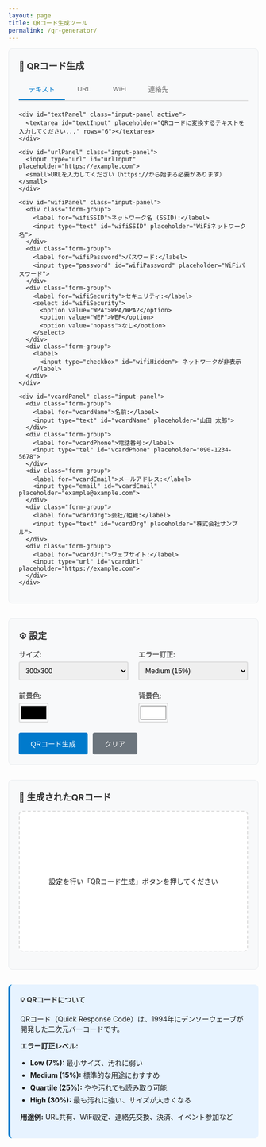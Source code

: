 ```yaml
---
layout: page
title: QRコード生成ツール
permalink: /qr-generator/
---
```


<div class="qr-generator">
  <div class="tool-section">
    <h3>📱 QRコード生成</h3>
    <div class="input-tabs">
      <button id="textTab" class="tab-btn active">テキスト</button>
      <button id="urlTab" class="tab-btn">URL</button>
      <button id="wifiTab" class="tab-btn">WiFi</button>
      <button id="vcardTab" class="tab-btn">連絡先</button>
    </div>
    
    <div id="textPanel" class="input-panel active">
      <textarea id="textInput" placeholder="QRコードに変換するテキストを入力してください..." rows="6"></textarea>
    </div>
    
    <div id="urlPanel" class="input-panel">
      <input type="url" id="urlInput" placeholder="https://example.com">
      <small>URLを入力してください（https://から始まる必要があります）</small>
    </div>
    
    <div id="wifiPanel" class="input-panel">
      <div class="form-group">
        <label for="wifiSSID">ネットワーク名 (SSID):</label>
        <input type="text" id="wifiSSID" placeholder="WiFiネットワーク名">
      </div>
      <div class="form-group">
        <label for="wifiPassword">パスワード:</label>
        <input type="password" id="wifiPassword" placeholder="WiFiパスワード">
      </div>
      <div class="form-group">
        <label for="wifiSecurity">セキュリティ:</label>
        <select id="wifiSecurity">
          <option value="WPA">WPA/WPA2</option>
          <option value="WEP">WEP</option>
          <option value="nopass">なし</option>
        </select>
      </div>
      <div class="form-group">
        <label>
          <input type="checkbox" id="wifiHidden"> ネットワークが非表示
        </label>
      </div>
    </div>
    
    <div id="vcardPanel" class="input-panel">
      <div class="form-group">
        <label for="vcardName">名前:</label>
        <input type="text" id="vcardName" placeholder="山田 太郎">
      </div>
      <div class="form-group">
        <label for="vcardPhone">電話番号:</label>
        <input type="tel" id="vcardPhone" placeholder="090-1234-5678">
      </div>
      <div class="form-group">
        <label for="vcardEmail">メールアドレス:</label>
        <input type="email" id="vcardEmail" placeholder="example@example.com">
      </div>
      <div class="form-group">
        <label for="vcardOrg">会社/組織:</label>
        <input type="text" id="vcardOrg" placeholder="株式会社サンプル">
      </div>
      <div class="form-group">
        <label for="vcardUrl">ウェブサイト:</label>
        <input type="url" id="vcardUrl" placeholder="https://example.com">
      </div>
    </div>
  </div>
  
  <div class="tool-section">
    <h3>⚙️ 設定</h3>
    <div class="settings-grid">
      <div class="setting-item">
        <label for="qrSize">サイズ:</label>
        <select id="qrSize">
          <option value="200">200x200</option>
          <option value="300" selected>300x300</option>
          <option value="400">400x400</option>
          <option value="500">500x500</option>
        </select>
      </div>
      <div class="setting-item">
        <label for="errorLevel">エラー訂正:</label>
        <select id="errorLevel">
          <option value="L">Low (7%)</option>
          <option value="M" selected>Medium (15%)</option>
          <option value="Q">Quartile (25%)</option>
          <option value="H">High (30%)</option>
        </select>
      </div>
      <div class="setting-item">
        <label for="colorDark">前景色:</label>
        <input type="color" id="colorDark" value="#000000">
      </div>
      <div class="setting-item">
        <label for="colorLight">背景色:</label>
        <input type="color" id="colorLight" value="#ffffff">
      </div>
    </div>
    <div class="button-group">
      <button id="generateBtn" class="btn btn-primary">QRコード生成</button>
      <button id="clearBtn" class="btn">クリア</button>
    </div>
  </div>
  
  <div class="tool-section">
    <h3>📸 生成されたQRコード</h3>
    <div id="qrDisplay" class="qr-display">
      <p>設定を行い「QRコード生成」ボタンを押してください</p>
    </div>
    <div class="qr-actions">
      <button id="downloadBtn" class="btn" style="display: none;">PNG形式でダウンロード</button>
      <button id="copySVGBtn" class="btn" style="display: none;">SVG形式でコピー</button>
    </div>
  </div>
  
  <div class="info-section">
    <h4>💡 QRコードについて</h4>
    <p>QRコード（Quick Response Code）は、1994年にデンソーウェーブが開発した二次元バーコードです。</p>
    <div class="qr-info">
      <p><strong>エラー訂正レベル:</strong></p>
      <ul>
        <li><strong>Low (7%):</strong> 最小サイズ、汚れに弱い</li>
        <li><strong>Medium (15%):</strong> 標準的な用途におすすめ</li>
        <li><strong>Quartile (25%):</strong> やや汚れても読み取り可能</li>
        <li><strong>High (30%):</strong> 最も汚れに強い、サイズが大きくなる</li>
      </ul>
      <p><strong>用途例:</strong> URL共有、WiFi設定、連絡先交換、決済、イベント参加など</p>
    </div>
  </div>
</div>

<script src="https://cdn.jsdelivr.net/npm/qrcode@1.5.3/build/qrcode.min.js"></script>

<style>
.qr-generator {
  max-width: none;
  margin: 0;
}

.tool-section {
  margin-bottom: 30px;
  padding: 20px;
  background: #f8f9fa;
  border-radius: 8px;
  border: 1px solid #e9ecef;
}

.tool-section h3 {
  margin-top: 0;
  margin-bottom: 15px;
  color: #333;
  font-size: 18px;
}

.input-tabs {
  display: flex;
  gap: 5px;
  margin-bottom: 20px;
  border-bottom: 2px solid #ddd;
}

.tab-btn {
  padding: 10px 20px;
  background: none;
  border: none;
  border-bottom: 3px solid transparent;
  cursor: pointer;
  font-weight: 500;
  color: #666;
  transition: all 0.2s ease;
}

.tab-btn.active {
  color: #007acc;
  border-bottom-color: #007acc;
}

.tab-btn:hover {
  background: rgba(0, 122, 204, 0.1);
}

.input-panel {
  display: none;
}

.input-panel.active {
  display: block;
}

.input-panel textarea,
.input-panel input[type="text"],
.input-panel input[type="url"],
.input-panel input[type="tel"],
.input-panel input[type="email"],
.input-panel input[type="password"] {
  width: 100%;
  padding: 12px;
  border: 2px solid #ddd;
  border-radius: 4px;
  font-family: -apple-system, BlinkMacSystemFont, "Segoe UI", Roboto, Helvetica, Arial, sans-serif;
  font-size: 14px;
  line-height: 1.5;
  box-sizing: border-box;
  margin-bottom: 10px;
}

.input-panel textarea {
  resize: vertical;
}

.input-panel small {
  color: #666;
  font-size: 12px;
  margin-top: 5px;
  display: block;
}

.form-group {
  margin-bottom: 15px;
}

.form-group label {
  display: block;
  font-weight: 600;
  color: #555;
  margin-bottom: 5px;
}

.form-group input[type="checkbox"] {
  margin-right: 8px;
}

.form-group select {
  width: 100%;
  padding: 10px;
  border: 2px solid #ddd;
  border-radius: 4px;
  font-size: 14px;
  background: white;
}

.settings-grid {
  display: grid;
  grid-template-columns: repeat(auto-fit, minmax(200px, 1fr));
  gap: 20px;
  margin-bottom: 20px;
}

.setting-item label {
  display: block;
  font-weight: 600;
  color: #555;
  margin-bottom: 5px;
}

.setting-item select {
  width: 100%;
  padding: 8px;
  border: 2px solid #ddd;
  border-radius: 4px;
  font-size: 14px;
}

.setting-item input[type="color"] {
  width: 60px;
  height: 40px;
  border: 2px solid #ddd;
  border-radius: 4px;
  cursor: pointer;
  background: none;
  padding: 0;
}

.button-group {
  display: flex;
  gap: 10px;
  flex-wrap: wrap;
}

.btn {
  padding: 12px 24px;
  background: #6c757d;
  color: white;
  border: none;
  border-radius: 4px;
  cursor: pointer;
  font-size: 14px;
  font-weight: 500;
  transition: background-color 0.2s ease;
}

.btn-primary {
  background: #007acc;
}

.btn:hover {
  opacity: 0.8;
}

.btn:active {
  transform: translateY(1px);
}

.qr-display {
  text-align: center;
  padding: 40px;
  background: white;
  border-radius: 8px;
  border: 2px dashed #ddd;
  min-height: 200px;
  display: flex;
  align-items: center;
  justify-content: center;
}

.qr-display canvas {
  max-width: 100%;
  height: auto;
  border-radius: 8px;
  box-shadow: 0 4px 12px rgba(0,0,0,0.1);
}

.qr-actions {
  display: flex;
  gap: 10px;
  flex-wrap: wrap;
  margin-top: 15px;
  justify-content: center;
}

.info-section {
  background: #e7f3ff;
  padding: 20px;
  border-radius: 8px;
  border-left: 4px solid #007acc;
}

.info-section h4 {
  margin-top: 0;
  color: #333;
}

.qr-info ul {
  margin: 10px 0;
  padding-left: 20px;
}

.qr-info li {
  margin: 5px 0;
}

.success {
  color: #155724;
  background: #d4edda;
  padding: 10px;
  border-radius: 4px;
  margin-top: 10px;
}

.error {
  color: #721c24;
  background: #f8d7da;
  padding: 10px;
  border-radius: 4px;
  margin-top: 10px;
}

@media (max-width: 768px) {
  .input-tabs {
    flex-wrap: wrap;
  }
  
  .settings-grid {
    grid-template-columns: 1fr;
  }
  
  .button-group,
  .qr-actions {
    flex-direction: column;
  }
  
  .btn {
    width: 100%;
  }
}
</style>

<script>
function initQRGenerator() {
  // QRCodeライブラリの読み込み確認
  if (typeof QRCode === 'undefined') {
    console.error('QRCode library is not loaded');
    document.getElementById('qrDisplay').innerHTML = '<p style="color: red;">QRCodeライブラリの読み込みに失敗しました。ページを再読み込みしてください。</p>';
    return;
  }
  const tabs = {
    text: document.getElementById('textTab'),
    url: document.getElementById('urlTab'),
    wifi: document.getElementById('wifiTab'),
    vcard: document.getElementById('vcardTab')
  };
  
  const panels = {
    text: document.getElementById('textPanel'),
    url: document.getElementById('urlPanel'),
    wifi: document.getElementById('wifiPanel'),
    vcard: document.getElementById('vcardPanel')
  };
  
  const inputs = {
    text: document.getElementById('textInput'),
    url: document.getElementById('urlInput'),
    wifiSSID: document.getElementById('wifiSSID'),
    wifiPassword: document.getElementById('wifiPassword'),
    wifiSecurity: document.getElementById('wifiSecurity'),
    wifiHidden: document.getElementById('wifiHidden'),
    vcardName: document.getElementById('vcardName'),
    vcardPhone: document.getElementById('vcardPhone'),
    vcardEmail: document.getElementById('vcardEmail'),
    vcardOrg: document.getElementById('vcardOrg'),
    vcardUrl: document.getElementById('vcardUrl')
  };
  
  const settings = {
    size: document.getElementById('qrSize'),
    errorLevel: document.getElementById('errorLevel'),
    colorDark: document.getElementById('colorDark'),
    colorLight: document.getElementById('colorLight')
  };
  
  const qrDisplay = document.getElementById('qrDisplay');
  const generateBtn = document.getElementById('generateBtn');
  const clearBtn = document.getElementById('clearBtn');
  const downloadBtn = document.getElementById('downloadBtn');
  const copySVGBtn = document.getElementById('copySVGBtn');
  
  let currentTab = 'text';
  let currentQRData = null;

  function showMessage(element, message, type = 'success') {
    const existingMsg = element.parentNode.querySelector('.error, .success');
    if (existingMsg) {
      existingMsg.remove();
    }
    
    const msgDiv = document.createElement('div');
    msgDiv.className = type;
    msgDiv.textContent = message;
    element.parentNode.appendChild(msgDiv);
    
    setTimeout(() => {
      if (msgDiv.parentNode) {
        msgDiv.remove();
      }
    }, 3000);
  }

  function switchTab(tabName) {
    // タブの切り替え
    Object.keys(tabs).forEach(key => {
      tabs[key].classList.toggle('active', key === tabName);
      panels[key].classList.toggle('active', key === tabName);
    });
    currentTab = tabName;
  }

  function getQRData() {
    switch (currentTab) {
      case 'text':
        return inputs.text.value.trim();
      
      case 'url':
        const url = inputs.url.value.trim();
        if (!url.startsWith('http://') && !url.startsWith('https://')) {
          throw new Error('URLは http:// または https:// から始まる必要があります');
        }
        return url;
      
      case 'wifi':
        const ssid = inputs.wifiSSID.value.trim();
        const password = inputs.wifiPassword.value;
        const security = inputs.wifiSecurity.value;
        const hidden = inputs.wifiHidden.checked;
        
        if (!ssid) {
          throw new Error('WiFiネットワーク名を入力してください');
        }
        
        return `WIFI:T:${security};S:${ssid};P:${password};H:${hidden ? 'true' : 'false'};;`;
      
      case 'vcard':
        const name = inputs.vcardName.value.trim();
        if (!name) {
          throw new Error('名前を入力してください');
        }
        
        let vcard = 'BEGIN:VCARD\nVERSION:3.0\n';
        vcard += `FN:${name}\n`;
        if (inputs.vcardPhone.value.trim()) {
          vcard += `TEL:${inputs.vcardPhone.value.trim()}\n`;
        }
        if (inputs.vcardEmail.value.trim()) {
          vcard += `EMAIL:${inputs.vcardEmail.value.trim()}\n`;
        }
        if (inputs.vcardOrg.value.trim()) {
          vcard += `ORG:${inputs.vcardOrg.value.trim()}\n`;
        }
        if (inputs.vcardUrl.value.trim()) {
          vcard += `URL:${inputs.vcardUrl.value.trim()}\n`;
        }
        vcard += 'END:VCARD';
        return vcard;
      
      default:
        throw new Error('不明なタブです');
    }
  }

  function generateQR() {
    try {
      const data = getQRData();
      if (!data) {
        throw new Error('データを入力してください');
      }
      
      const size = parseInt(settings.size.value);
      const errorCorrectionLevel = settings.errorLevel.value;
      const colorDark = settings.colorDark.value;
      const colorLight = settings.colorLight.value;
      
      // QRコード生成
      qrDisplay.innerHTML = '';
      const canvas = document.createElement('canvas');
      
      QRCode.toCanvas(canvas, data, {
        width: size,
        errorCorrectionLevel: errorCorrectionLevel,
        color: {
          dark: colorDark,
          light: colorLight
        },
        margin: 2
      }, function(error) {
        if (error) {
          showMessage(qrDisplay, 'QRコード生成に失敗しました: ' + error.message, 'error');
        } else {
          qrDisplay.appendChild(canvas);
          currentQRData = { canvas, data, size, errorCorrectionLevel, colorDark, colorLight };
          downloadBtn.style.display = 'inline-block';
          copySVGBtn.style.display = 'inline-block';
          showMessage(qrDisplay, 'QRコードを生成しました');
        }
      });
      
    } catch (error) {
      showMessage(qrDisplay, error.message, 'error');
    }
  }

  function downloadQR() {
    if (!currentQRData) return;
    
    const link = document.createElement('a');
    link.download = `qrcode_${Date.now()}.png`;
    link.href = currentQRData.canvas.toDataURL();
    link.click();
    showMessage(qrDisplay, 'QRコードをダウンロードしました');
  }

  function copyQRSVG() {
    if (!currentQRData) return;
    
    QRCode.toString(currentQRData.data, {
      type: 'svg',
      width: currentQRData.size,
      errorCorrectionLevel: currentQRData.errorCorrectionLevel,
      color: {
        dark: currentQRData.colorDark,
        light: currentQRData.colorLight
      }
    }, function(error, svg) {
      if (error) {
        showMessage(qrDisplay, 'SVG生成に失敗しました', 'error');
      } else {
        navigator.clipboard.writeText(svg).then(() => {
          showMessage(qrDisplay, 'SVG形式でクリップボードにコピーしました');
        });
      }
    });
  }

  function clearAll() {
    Object.values(inputs).forEach(input => {
      if (input.type === 'checkbox') {
        input.checked = false;
      } else {
        input.value = '';
      }
    });
    qrDisplay.innerHTML = '<p>設定を行い「QRコード生成」ボタンを押してください</p>';
    downloadBtn.style.display = 'none';
    copySVGBtn.style.display = 'none';
    currentQRData = null;
  }

  // イベントリスナー
  Object.keys(tabs).forEach(tabName => {
    tabs[tabName].addEventListener('click', () => switchTab(tabName));
  });

  generateBtn.addEventListener('click', generateQR);
  clearBtn.addEventListener('click', clearAll);
  downloadBtn.addEventListener('click', downloadQR);
  copySVGBtn.addEventListener('click', copyQRSVG);

  // Enterキーで生成
  document.addEventListener('keydown', function(e) {
    if (e.ctrlKey && e.key === 'Enter') {
      generateQR();
    }
  });

  // 初期化
  switchTab('text');
}

// ページ読み込み後とライブラリ読み込み後に初期化
if (document.readyState === 'loading') {
  document.addEventListener('DOMContentLoaded', function() {
    setTimeout(initQRGenerator, 100);
  });
} else {
  setTimeout(initQRGenerator, 100);
}
</script>